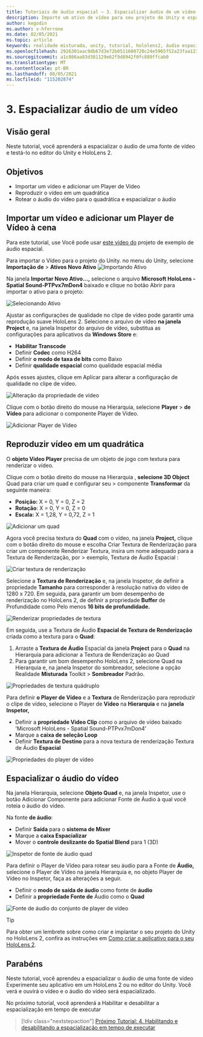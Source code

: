 ```yaml
---
title: Tutoriais de áudio espacial – 3. Espacializar áudio de um vídeo
description: Importe um ativo de vídeo para seu projeto do Unity e espacialize o áudio do vídeo.
author: kegodin
ms.author: v-hferrone
ms.date: 02/05/2021
ms.topic: article
keywords: realidade misturada, unity, tutorial, hololens2, áudio espacial, MRTK, kit de ferramentas de realidade misturada, UWP, Windows 10, HRTF, função de transferência relacionada à cabeça, reverb, Microsoft Spatializer, importação de vídeo, Player de Vídeo
ms.openlocfilehash: 2926301aac9db67d3e72b0511600720c24e5965f52a23faa1230c381a47c9b90
ms.sourcegitcommit: a1c086aa83d381129e62f9d8942f0fc889ffcab0
ms.translationtype: MT
ms.contentlocale: pt-BR
ms.lasthandoff: 08/05/2021
ms.locfileid: "115202874"
---
```

# <a name="3-spatializing-audio-from-a-video"></a>3. Espacializar áudio de um vídeo

## <a name="overview"></a>Visão geral

Neste tutorial, você aprenderá a espacializar o áudio de uma fonte de vídeo e testá-lo no editor do Unity e HoloLens 2.

## <a name="objectives"></a>Objetivos

* Importar um vídeo e adicionar um Player de Vídeo
* Reproduzir o vídeo em um quadrática
* Rotear o áudio do vídeo para o quadrática e espacializar o áudio

## <a name="import-a-video-and-add-a-video-player-to-the-scene"></a>Importar um vídeo e adicionar um Player de Vídeo à cena

Para este tutorial, use Você pode usar [este vídeo do](https://github.com/microsoft/spatialaudio-unity/blob/develop/Samples/MicrosoftSpatializerSample/Assets/Microsoft%20HoloLens%20-%20Spatial%20Sound-PTPvx7mDon4.mp4?raw=true) projeto de exemplo de áudio espacial.

Para importar o Vídeo para o projeto do Unity. no menu do Unity, selecione **Importação de**  >  **Ativos Novo Ativo** 
 ![ Importando Ativo](images/spatial-audio/spatial-audio-03-section1-step1-1.PNG)

Na janela **Importar Novo Ativo...,** selecione o arquivo **Microsoft HoloLens - Spatial Sound-PTPvx7mDon4** baixado e clique no botão Abrir para importar o ativo para o projeto: 

![Selecionando Ativo](images/spatial-audio/spatial-audio-03-section1-step1-2.PNG)

Ajustar as configurações de qualidade no clipe de vídeo pode garantir uma reprodução suave HoloLens 2. Selecione o arquivo de vídeo **na janela Project** e, na  janela Inspetor do arquivo de vídeo, substitua as configurações para aplicativos da **Windows Store** e:

* **Habilitar Transcode**
* Definir **Codec** como H264
* Definir **o modo de taxa de bits** como Baixo
* Definir **qualidade espacial** como qualidade espacial média

Após esses ajustes, clique em Aplicar para alterar a configuração de qualidade no clipe de vídeo.

![Alteração da propriedade de vídeo](images/spatial-audio/spatial-audio-03-section1-step1-3.PNG)

Clique com o botão direito do mouse na Hierarquia, selecione **Player**  >  **de Vídeo** para adicionar o componente Player de Vídeo.

![Adicionar Player de Vídeo](images/spatial-audio/spatial-audio-03-section1-step1-4.PNG)

## <a name="play-video-onto-a-quadrangle"></a>Reproduzir vídeo em um quadrática

O **objeto Video Player** precisa de um objeto de jogo com textura para renderizar o vídeo.

Clique com o botão direito do mouse na Hierarquia , **selecione 3D Object** Quad para criar um quad e configurar seu  >   componente **Transformar** da seguinte maneira:

* **Posição:** X = 0, Y = 0, Z = 2
* **Rotação**: X = 0, Y = 0, Z = 0
* **Escala:** X = 1,28, Y = 0,72, Z = 1

![Adicionar um quad](images/spatial-audio/spatial-audio-03-section2-step1-1.PNG)

Agora você precisa textura do **Quad** com o vídeo, na janela **Project,** clique com o botão direito do mouse e escolha Criar Textura de Renderização para criar um componente Renderizar Textura, insira um nome adequado para a Textura de Renderização, por   >   exemplo, Textura de Áudio Espacial : 

![Criar textura de renderização](images/spatial-audio/spatial-audio-03-section2-step1-2.PNG)

Selecione a **Textura de Renderização** e, na janela Inspetor, de definir a propriedade **Tamanho** para corresponder à resolução nativa do vídeo de 1280 x 720. Em seguida, para garantir um bom desempenho de renderização no HoloLens 2, de definir a propriedade **Buffer** de Profundidade como Pelo menos **16 bits de profundidade.**

![Renderizar propriedades de textura](images/spatial-audio/spatial-audio-03-section2-step1-3.PNG)

Em seguida, use a Textura de Áudio **Espacial de Textura de Renderização** criada como a textura para o **Quad**:

1. Arraste a **Textura de Áudio** Espacial da janela **Project** para o **Quad** na Hierarquia para adicionar a Textura de Renderização ao Quad
2. Para garantir um bom desempenho HoloLens 2, selecione Quad na Hierarquia e, na janela Inspetor do sombreador, selecione a opção Realidade **Misturada** Toolkit  >  **Sombreador** Padrão.

![Propriedades de textura quádruplo](images/spatial-audio/spatial-audio-03-section2-step1-4.PNG)

Para definir **o Player de Vídeo** e a **Textura** de Renderização para reproduzir o clipe de vídeo, selecione o Player de **Vídeo** na **Hierarquia** e na **janela Inspetor,**

* Definir a **propriedade Video Clip** como o arquivo de vídeo baixado 'Microsoft HoloLens - Spatial Sound-PTPvx7mDon4'
* Marque a **caixa de seleção Loop**
* Definir **Textura de Destino** para a nova textura de renderização Textura de Áudio **Espacial**

![Propriedades do player de vídeo](images/spatial-audio/spatial-audio-03-section2-step1-5.PNG)

## <a name="spatialize-the-audio-from-the-video"></a>Espacializar o áudio do vídeo

Na janela Hierarquia, selecione **Objeto Quad** e, na  janela Inspetor,  use o botão Adicionar Componente para adicionar Fonte de Áudio à qual você roteia o áudio do vídeo.

Na fonte **de áudio**:

* Definir **Saída** para o **sistema de Mixer**
* Marque a **caixa Espacializar**
* Mover o **controle deslizante do Spatial Blend** para 1 (3D)

![Inspetor de fonte de áudio quad](images/spatial-audio/spatial-audio-03-section3-step1-1.PNG)

Para definir o Player de Vídeo para rotear seu áudio para a Fonte de **Áudio,** selecione o Player de Vídeo na janela Hierarquia e, no objeto Player de Vídeo no Inspetor, faça as alterações a seguir. 

* Definir o **modo de saída de áudio** como fonte de **áudio**
* Definir a **propriedade Fonte de** Áudio como o **Quad**

![Fonte de áudio do conjunto de player de vídeo](images/spatial-audio/spatial-audio-03-section3-step1-2.PNG)

> [!TIP]
> Para obter um lembrete sobre como criar e implantar o seu projeto do Unity no HoloLens 2, confira as instruções em [Como criar o aplicativo para o seu HoloLens 2](mr-learning-base-02.md#building-your-application-to-your-hololens-2).

## <a name="congratulations"></a>Parabéns

Neste tutorial, você aprendeu a espacializar o áudio de uma fonte de vídeo Experimente seu aplicativo em um HoloLens 2 ou no editor do Unity. Você verá e ouvirá o vídeo e o áudio do vídeo será espacializado.

No próximo tutorial, você aprenderá a Habilitar e desabilitar a espacialização em tempo de executar

> [!div class="nextstepaction"]
> [Próximo Tutorial: 4. Habilitando e desabilitando a espacialização em tempo de executar](unity-spatial-audio-ch4.md)
